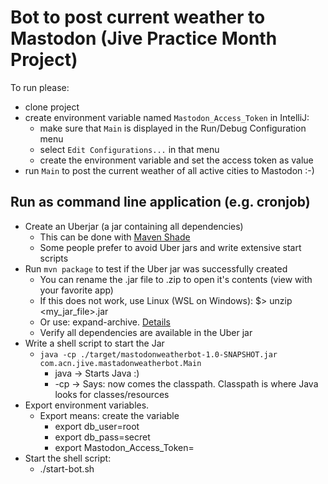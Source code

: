 # Bot to post current weather to Mastodon (Jive Practice Month Project)

To run please:
- clone project
- create environment variable named `Mastodon_Access_Token` in IntelliJ:
  - make sure that `Main` is displayed in the Run/Debug Configuration menu
  - select `Edit Configurations...` in that menu
  - create the environment variable and set the access token as value
- run `Main` to post the current weather of all active cities to Mastodon :-)

## Run as command line application (e.g. cronjob)

- Create an Uberjar (a jar containing all dependencies)
  - This can be done with [Maven Shade](https://maven.apache.org/plugins/maven-shade-plugin)
  - Some people prefer to avoid Uber jars and write extensive start scripts
- Run `mvn package` to test if the Uber jar was successfully created
  - You can rename the .jar file to .zip to open it's contents (view with your favorite app)
  - If this does not work, use Linux (WSL on Windows): $> unzip <my_jar_file>.jar
  - Or use: expand-archive. [Details](https://stackoverflow.com/questions/27768303/how-to-unzip-a-file-in-powershell)
  - Verify all dependencies are available in the Uber jar
- Write a shell script to start the Jar
  - `java -cp ./target/mastodonweatherbot-1.0-SNAPSHOT.jar com.acn.jive.mastadonweatherbot.Main`
    - java -> Starts Java :)
    - -cp -> Says: now comes the classpath. Classpath is where Java looks for classes/resources
- Export environment variables.
  - Export means: create the variable
    - export db_user=root
    - export db_pass=secret
    - export Mastodon_Access_Token=<your token>
- Start the shell script:
  - ./start-bot.sh